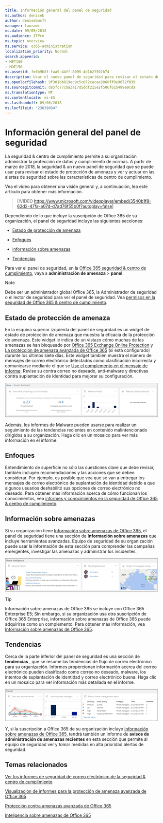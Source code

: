 ```yaml
---
title: Información general del panel de seguridad
ms.author: deniseb
author: denisebmsft
manager: laurawi
ms.date: 09/05/2018
ms.audience: ITPro
ms.topic: overview
ms.service: o365-administration
localization_priority: Normal
search.appverid:
- MET150
- MOE150
ms.assetid: fe0b9b8f-faa9-44ff-8095-4d1b2f507b74
description: Usar el nuevo panel de seguridad para revisar el estado de protección de amenaza de Office 365 y ver y actuar en las alertas de seguridad.
ms.openlocfilehash: 9f301bb819ec9c5c072cacee9060ff0e9672f039
ms.sourcegitcommit: d85fc77cba3a17d5ddf215e2f506f61b499e0cda
ms.translationtype: MT
ms.contentlocale: es-ES
ms.lasthandoff: 09/06/2018
ms.locfileid: "23839084"
---
```

# <a name="security-dashboard-overview"></a>Información general del panel de seguridad

La seguridad &amp; centro de cumplimiento permite a su organización administrar la protección de datos y cumplimiento de normas. A partir de marzo de 2018, la seguridad &amp; un nuevo panel de seguridad que se puede usar para revisar el estado de protección de amenaza y ver y actuar en las alertas de seguridad sobre las características de centro de cumplimiento. 
  
Vea el vídeo para obtener una visión general y, a continuación, lea este artículo para obtener más información.
  
> [!VIDEO https://www.microsoft.com/videoplayer/embed/3540b1f8-62d2-47fa-a07d-d7ad76f55b0f?autoplay=false]
  
Dependiendo de lo que incluye la suscripción de Office 365 de su organización, el panel de seguridad incluye las siguientes secciones:
  
- [Estado de protección de amenaza](#threat-protection-status)
    
- [Enfoques](#insights)
    
- [Información sobre amenazas](#threat-intelligence)
    
- [Tendencias](#trends)
    
Para ver el panel de seguridad, en la [Office 365 seguridad &amp; centro de cumplimiento](go-to-the-securitycompliance-center.md), vaya a **administración de amenaza** \> **panel**.
  
> [!NOTE]
> Debe ser un administrador global Office 365, la Administrador de seguridad o el lector de seguridad para ver el panel de seguridad. Vea [permisos en la seguridad de Office 365 &amp; centro de cumplimiento](permissions-in-the-security-and-compliance-center.md). 
  
## <a name="threat-protection-status"></a>Estado de protección de amenaza

En la esquina superior izquierda del panel de seguridad es un widget de estado de protección de amenaza que muestra la eficacia de la protección de amenaza. Este widget le indica de un vistazo cómo muchas de las amenazas se han bloqueado por [Office 365 Exchange Online Protection](anti-spam-protection.md) y [La protección de amenaza avanzada de Office 365](office-365-atp.md) (si está configurado) durante los últimos siete días. Este widget también muestra el número de mensajes de correo electrónico detectados como clasificación incorrecta y comunicarse mediante el que se [Use el complemento en el mensaje de informe](https://support.office.com/article/b5caa9f1-cdf3-4443-af8c-ff724ea719d2). Revise su contra correo no deseado, anti-malware y directivas contra suplantación de identidad para mejorar su configuración.
  
![Widgets de protección de amenaza en la parte superior del panel de seguridad](media/5c7c644e-6b01-4bf8-b991-f6ba0fdc5717.png)
  
Además, los informes de Malware pueden usarse para realizar un seguimiento de las tendencias recientes en contenido malintencionado dirigidos a su organización. Haga clic en un mosaico para ver más información en el informe.
  
## <a name="insights"></a>Enfoques

Entendimiento de superficie no sólo las cuestiones clave que debe revisar, también incluyen recomendaciones y las acciones que se deben considerar. Por ejemplo, es posible que vea que se van a entregar los mensajes de correo electrónico de suplantación de identidad debido a que algunos usuarios deshabilitó sus opciones de correo electrónico no deseado. Para obtener más información acerca de cómo funcionan los conocimientos, vea [informes y conocimientos en la seguridad de Office 365 &amp; centro de cumplimiento](reports-and-insights-in-security-and-compliance.md).
  
## <a name="threat-intelligence"></a>Información sobre amenazas

Si su organización tiene [Información sobre amenazas de Office 365](office-365-ti.md), el panel de seguridad tiene una sección de **Información sobre amenazas** que incluye herramientas avanzadas. Equipo de seguridad de su organización puede usar la información de esta sección para comprender las campañas emergentes, investigar las amenazas y administrar los incidentes. 
  
![Información sobre amenazas le ayudará a comprender los ataques dirigidos a su organización](media/6ce67cf2-3bbb-4008-9c55-1b4c7af0471f.png)
  
> [!TIP]
> Información sobre amenazas de Office 365 se incluye con Office 365 Enterprise E5; Sin embargo, si su organización usa otra suscripción de Office 365 Enterprise, información sobre amenazas de Office 365 puede adquirirse como un complemento. Para obtener más información, vea [Información sobre amenazas de Office 365](office-365-ti.md). 
  
## <a name="trends"></a>Tendencias

Cerca de la parte inferior del panel de seguridad es una sección de **tendencias** , que se resume las tendencias de flujo de correo electrónico para su organización. Informes proporcionan información acerca del correo electrónico pueden clasificado como correo no deseado, malware, los intentos de suplantación de identidad y correo electrónico buena. Haga clic en un mosaico para ver información más detallada en el informe. 
  
![La sección tendencias resume las tendencias de flujo de correo electrónico para la organización](media/edec55c0-59f4-4510-ae91-4a50b7b3cd93.png)
  
Y, si la suscripción a Office 365 de su organización incluye [Información sobre amenazas de Office 365](office-365-ti.md), tendrá también un informe de **avisos de administración de amenazas recientes** en esta sección que permite al equipo de seguridad ver y tomar medidas en alta prioridad alertas de seguridad. 
  
## <a name="related-topics"></a>Temas relacionados

[Ver los informes de seguridad de correo electrónico de la seguridad &amp; centro de cumplimiento](view-email-security-reports.md)
  
[Visualización de informes para la protección de amenaza avanzada de Office 365](view-reports-for-atp.md)
  
[Protección contra amenazas avanzada de Office 365](office-365-atp.md)
  
[Inteligencia sobre amenazas de Office 365](office-365-ti.md)
  

